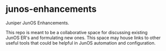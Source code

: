 # junos-enhancements
Juniper JunOS Enhancements.

This repo is meant to be a collaborative space for discussing existing JunOS ER's and formulating new ones. This space may house links to other useful tools that could be helpful in JunOS automation and configuration.
